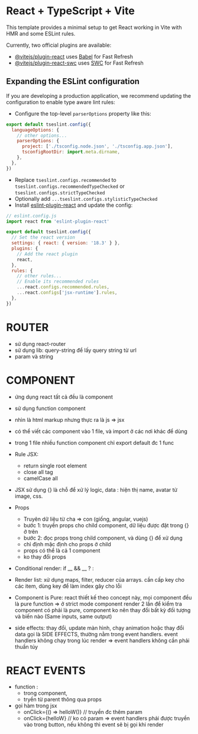 # React + TypeScript + Vite

This template provides a minimal setup to get React working in Vite with HMR and some ESLint rules.

Currently, two official plugins are available:

- [@vitejs/plugin-react](https://github.com/vitejs/vite-plugin-react/blob/main/packages/plugin-react/README.md) uses [Babel](https://babeljs.io/) for Fast Refresh
- [@vitejs/plugin-react-swc](https://github.com/vitejs/vite-plugin-react-swc) uses [SWC](https://swc.rs/) for Fast Refresh

## Expanding the ESLint configuration

If you are developing a production application, we recommend updating the configuration to enable type aware lint rules:

- Configure the top-level `parserOptions` property like this:

```js
export default tseslint.config({
  languageOptions: {
    // other options...
    parserOptions: {
      project: ['./tsconfig.node.json', './tsconfig.app.json'],
      tsconfigRootDir: import.meta.dirname,
    },
  },
})
```

- Replace `tseslint.configs.recommended` to `tseslint.configs.recommendedTypeChecked` or `tseslint.configs.strictTypeChecked`
- Optionally add `...tseslint.configs.stylisticTypeChecked`
- Install [eslint-plugin-react](https://github.com/jsx-eslint/eslint-plugin-react) and update the config:

```js
// eslint.config.js
import react from 'eslint-plugin-react'

export default tseslint.config({
  // Set the react version
  settings: { react: { version: '18.3' } },
  plugins: {
    // Add the react plugin
    react,
  },
  rules: {
    // other rules...
    // Enable its recommended rules
    ...react.configs.recommended.rules,
    ...react.configs['jsx-runtime'].rules,
  },
})
```

# ROUTER
- sử dụng react-router
- sử dụng lib: query-string để lấy query string từ url
- param và string
# COMPONENT
- ứng dụng react tất cả đều là component
- sử dụng function component
- nhìn là html markup nhưng thực ra là js => jsx
- có thể viết các component vào 1 file, và import ở các nơi khác để dùng
- trong 1 file nhiều function component chỉ export default đc 1 func

- Rule JSX: 
  + return single root element
  + close all tag
  + camelCase all 
- JSX sử dụng {} là chỗ để xử lý logic, data : hiện thị name, avatar từ image, css.
- Props
  + Truyên dữ liệu từ cha => con (giống, angular, vuejs)
  + bước 1: truyền props cho child component, dữ liệu được đặt trong {} ở trên
  + bước 2: đọc props trong child component, và dùng {} để xử dụng
  + chỉ định mặc định cho props ở child
  + props có thể là cả 1 component
  + ko thay đổi props
- Conditional render: if __ && __ ? : 
- Render list: xử dụng maps, filter, reducer của arrays. cần cấp key cho các item, dùng  key để làm index gây cho lỗi 
- Component is Pure: react thiết kế theo concept này, mọi component đều là pure function => ở strict mode component render 2 lần để kiểm tra component có phải là pure, component ko nên thay đổi bất kỳ đối tượng và biến nào (Same inputs, same output)
- side effects: thay đổi, update màn hình, chạy animation hoặc thay đổi data gọi là SIDE EFFECTS, thường nằm trong event handlers. event handlers không chạy trong lúc render => event handlers không cần phải thuần túy
# REACT EVENTS
- function :  
  + trong component,
  + tryền từ parent thông qua props
- gọi hàm trong jsx
  + onClick={() => helloW()}  // truyền đc thêm param
  + onClick={helloW} // ko có param
=> event handlers phải được truyền vào trong button, nếu không thì event sẽ bị gọi khi render